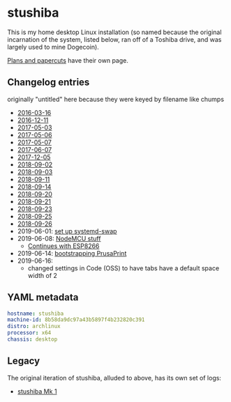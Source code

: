 # stushiba

This is my home desktop Linux installation (so named because the original incarnation of the system, listed below, ran off of a Toshiba drive, and was largely used to mine Dogecoin).

[Plans and papercuts](4fb610f1-0da4-43b6-9412-cf71bdd321e9.md) have their own page.

## Changelog entries

originally "untitled" here because they were keyed by filename like chumps

- [2016-03-16](ad019cf8-64f8-4681-9931-4b0dcceb2c93.md)
- [2016-12-11](9b5912b1-03de-429e-9c9e-2deb2fc6ae6f.md)
- [2017-05-03](ef21ba59-958c-4966-8600-4fed0a70baf6.md)
- [2017-05-06](577c672e-eb18-48a2-9be4-7b34fc0e4401.md)
- [2017-05-07](ddb6459b-a138-41f8-a1a4-254f1fb9ab1d.md)
- [2017-06-07](2122ae78-f2e7-4483-94cf-005d2c2f6c5f.md)
- [2017-12-05](090df42e-a402-4ff4-861f-8f859e5a06b6.md)
- [2018-09-02](26fb2438-859c-47a5-9061-5b0a58dd23d6.md)
- [2018-09-03](2d56e088-b885-47a9-8b4b-bd1de34e9578.md)
- [2018-09-11](976ee65b-6456-4d8d-9e51-311b8427e921.md)
- [2018-09-14](579dee9a-defa-4881-9575-ecf4c879e185.md)
- [2018-09-20](3c0a0407-e370-46e8-83b0-59b77008b05d.md)
- [2018-09-21](d3a0433d-c1ca-4a1e-8d23-63597e83fc9b.md)
- [2018-09-23](fe89dae6-b4e5-44bc-96f9-55e29871973b.md)
- [2018-09-25](f7043fb2-f469-484a-9b87-85eb9d0429a1.md)
- [2018-09-26](14d56ce8-fe20-47cb-898b-d83741b7da99.md)
- 2019-06-01: [set up systemd-swap](61f9d56c-03b4-4c7c-9acd-401797319e52.md)
- 2019-06-08: [NodeMCU stuff](bca97022-a0ef-410c-80ef-79bc7282ca8d.md)
  - [Continues with ESP8266](d5456d01-f45d-48d5-962b-81198e93062e.md)
- 2019-06-14: [bootstrapping PrusaPrint](f03fdba5-633d-40d9-844e-7fa35442fd3a.md)
- 2019-06-16:
  - changed settings in Code (OSS) to have tabs have a default space width of 2

## YAML metadata

```yaml
hostname: stushiba
machine-id: 8b58da9dc97a43b5897f4b232820c391
distro: archlinux
processor: x64
chassis: desktop
```

## Legacy

The original iteration of stushiba, alluded to above, has its own set of logs:

- [stushiba Mk 1](34ed7962-6ed9-4e92-8c84-955ed544405d.md)

